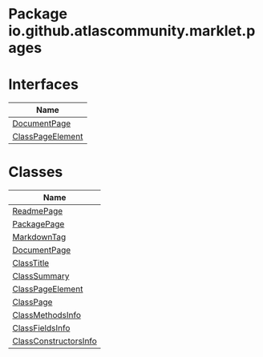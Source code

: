Package io.github.atlascommunity.marklet.pages
==============================================
Interfaces
==========
| Name                                    |
| --------------------------------------- |
| [DocumentPage](DocumentPage.md)         |
| [ClassPageElement](ClassPageElement.md) |
Classes
=======
| Name                                              |
| ------------------------------------------------- |
| [ReadmePage](ReadmePage.md)                       |
| [PackagePage](PackagePage.md)                     |
| [MarkdownTag](MarkdownTag.md)                     |
| [DocumentPage](DocumentPage.md)                   |
| [ClassTitle](ClassTitle.md)                       |
| [ClassSummary](ClassSummary.md)                   |
| [ClassPageElement](ClassPageElement.md)           |
| [ClassPage](ClassPage.md)                         |
| [ClassMethodsInfo](ClassMethodsInfo.md)           |
| [ClassFieldsInfo](ClassFieldsInfo.md)             |
| [ClassConstructorsInfo](ClassConstructorsInfo.md) |
